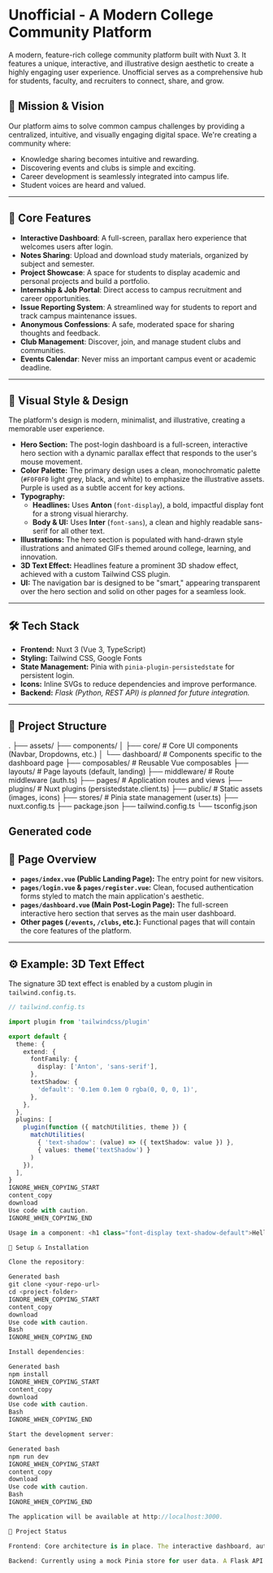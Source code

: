 # Unofficial - A Modern College Community Platform

A modern, feature-rich college community platform built with Nuxt 3. It features a unique, interactive, and illustrative design aesthetic to create a highly engaging user experience. Unofficial serves as a comprehensive hub for students, faculty, and recruiters to connect, share, and grow.

## 🎯 Mission & Vision

Our platform aims to solve common campus challenges by providing a centralized, intuitive, and visually engaging digital space. We're creating a community where:
- Knowledge sharing becomes intuitive and rewarding.
- Discovering events and clubs is simple and exciting.
- Career development is seamlessly integrated into campus life.
- Student voices are heard and valued.

---

## 🚀 Core Features

- **Interactive Dashboard**: A full-screen, parallax hero experience that welcomes users after login.
- **Notes Sharing**: Upload and download study materials, organized by subject and semester.
- **Project Showcase**: A space for students to display academic and personal projects and build a portfolio.
- **Internship & Job Portal**: Direct access to campus recruitment and career opportunities.
- **Issue Reporting System**: A streamlined way for students to report and track campus maintenance issues.
- **Anonymous Confessions**: A safe, moderated space for sharing thoughts and feedback.
- **Club Management**: Discover, join, and manage student clubs and communities.
- **Events Calendar**: Never miss an important campus event or academic deadline.

---

## 🎨 Visual Style & Design

The platform's design is modern, minimalist, and illustrative, creating a memorable user experience.

- **Hero Section:** The post-login dashboard is a full-screen, interactive hero section with a dynamic parallax effect that responds to the user's mouse movement.
- **Color Palette:** The primary design uses a clean, monochromatic palette (`#F0F0F0` light grey, black, and white) to emphasize the illustrative assets. Purple is used as a subtle accent for key actions.
- **Typography:**
    - **Headlines:** Uses **Anton** (`font-display`), a bold, impactful display font for a strong visual hierarchy.
    - **Body & UI:** Uses **Inter** (`font-sans`), a clean and highly readable sans-serif for all other text.
- **Illustrations:** The hero section is populated with hand-drawn style illustrations and animated GIFs themed around college, learning, and innovation.
- **3D Text Effect:** Headlines feature a prominent 3D shadow effect, achieved with a custom Tailwind CSS plugin.
- **UI:** The navigation bar is designed to be "smart," appearing transparent over the hero section and solid on other pages for a seamless look.

---

## 🛠️ Tech Stack

- **Frontend:** Nuxt 3 (Vue 3, TypeScript)
- **Styling:** Tailwind CSS, Google Fonts
- **State Management:** Pinia with `pinia-plugin-persistedstate` for persistent login.
- **Icons:** Inline SVGs to reduce dependencies and improve performance.
- **Backend:** *Flask (Python, REST API) is planned for future integration.*

---

## 📁 Project Structure


.
├── assets/
├── components/
│ ├── core/ # Core UI components (Navbar, Dropdowns, etc.)
│ └── dashboard/ # Components specific to the dashboard page
├── composables/ # Reusable Vue composables
├── layouts/ # Page layouts (default, landing)
├── middleware/ # Route middleware (auth.ts)
├── pages/ # Application routes and views
├── plugins/ # Nuxt plugins (persistedstate.client.ts)
├── public/ # Static assets (images, icons)
├── stores/ # Pinia state management (user.ts)
├── nuxt.config.ts
├── package.json
├── tailwind.config.ts
└── tsconfig.json

Generated code
---

## 📄 Page Overview

- **`pages/index.vue` (Public Landing Page):** The entry point for new visitors.
- **`pages/login.vue` & `pages/register.vue`:** Clean, focused authentication forms styled to match the main application's aesthetic.
- **`pages/dashboard.vue` (Main Post-Login Page):** The full-screen interactive hero section that serves as the main user dashboard.
- **Other pages (`/events`, `/clubs`, etc.):** Functional pages that will contain the core features of the platform.

---

## ⚙️ Example: 3D Text Effect

The signature 3D text effect is enabled by a custom plugin in `tailwind.config.ts`.

```typescript
// tailwind.config.ts

import plugin from 'tailwindcss/plugin'

export default {
  theme: {
    extend: {
      fontFamily: {
        display: ['Anton', 'sans-serif'],
      },
      textShadow: {
        'default': '0.1em 0.1em 0 rgba(0, 0, 0, 1)',
      },
    },
  },
  plugins: [
    plugin(function ({ matchUtilities, theme }) {
      matchUtilities(
        { 'text-shadow': (value) => ({ textShadow: value }) },
        { values: theme('textShadow') }
      )
    }),
  ],
}
IGNORE_WHEN_COPYING_START
content_copy
download
Use code with caution.
IGNORE_WHEN_COPYING_END

Usage in a component: <h1 class="font-display text-shadow-default">Hello</h1>

🚀 Setup & Installation

Clone the repository:

Generated bash
git clone <your-repo-url>
cd <project-folder>
IGNORE_WHEN_COPYING_START
content_copy
download
Use code with caution.
Bash
IGNORE_WHEN_COPYING_END

Install dependencies:

Generated bash
npm install
IGNORE_WHEN_COPYING_START
content_copy
download
Use code with caution.
Bash
IGNORE_WHEN_COPYING_END

Start the development server:

Generated bash
npm run dev
IGNORE_WHEN_COPYING_START
content_copy
download
Use code with caution.
Bash
IGNORE_WHEN_COPYING_END

The application will be available at http://localhost:3000.

📝 Project Status

Frontend: Core architecture is in place. The interactive dashboard, authentication flow, and "smart" navbar are fully implemented.

Backend: Currently using a mock Pinia store for user data. A Flask API is planned for the future.

